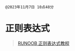 ```@2023年11月7日 10点48分 ```

# 正则表达式
> [RUNOOB 正则表达式教程](https://www.runoob.com/regexp/regexp-tutorial.html)

